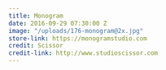 ```yaml
---
title: Monogram
date: 2016-09-29 07:30:00 Z
image: "/uploads/176-monogram@2x.jpg"
store-link: https://monogramstudio.com
credit: Scissor
credit-link: http://www.studioscissor.com
---
```


